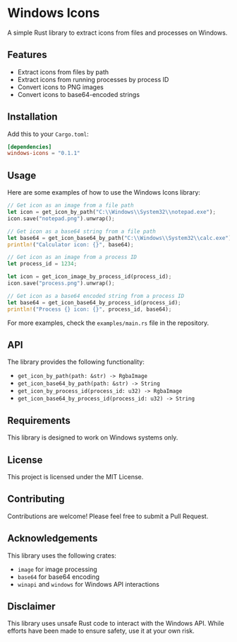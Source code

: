 # Windows Icons

A simple Rust library to extract icons from files and processes on Windows.

## Features

- Extract icons from files by path
- Extract icons from running processes by process ID
- Convert icons to PNG images
- Convert icons to base64-encoded strings

## Installation

Add this to your `Cargo.toml`:

```toml
[dependencies]
windows-icons = "0.1.1"
```

## Usage

Here are some examples of how to use the Windows Icons library:

```rust
// Get icon as an image from a file path
let icon = get_icon_by_path("C:\\Windows\\System32\\notepad.exe");
icon.save("notepad.png").unwrap();

// Get icon as a base64 string from a file path
let base64 = get_icon_base64_by_path("C:\\Windows\\System32\\calc.exe");
println!("Calculator icon: {}", base64);

// Get icon as an image from a process ID
let process_id = 1234;

let icon = get_icon_image_by_process_id(process_id);
icon.save("process.png").unwrap();

// Get icon as a base64 encoded string from a process ID
let base64 = get_icon_base64_by_process_id(process_id);
println!("Process {} icon: {}", process_id, base64);
```

For more examples, check the `examples/main.rs` file in the repository.

## API

The library provides the following functionality:

- `get_icon_by_path(path: &str) -> RgbaImage`
- `get_icon_base64_by_path(path: &str) -> String`
- `get_icon_by_process_id(process_id: u32) -> RgbaImage`
- `get_icon_base64_by_process_id(process_id: u32) -> String`

## Requirements

This library is designed to work on Windows systems only.

## License

This project is licensed under the MIT License.

## Contributing

Contributions are welcome! Please feel free to submit a Pull Request.

## Acknowledgements

This library uses the following crates:

- `image` for image processing
- `base64` for base64 encoding
- `winapi` and `windows` for Windows API interactions

## Disclaimer

This library uses unsafe Rust code to interact with the Windows API. While efforts have been made to ensure safety, use it at your own risk.
